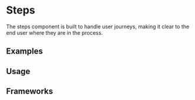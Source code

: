 <script setup>
import Vue from './vue.md';
import React from './react.md';
import Android from './android.md';
import iOS from './ios.md';
</script>

# Steps

The steps component is built to handle user journeys, making it clear to the end user where they are in the process.

<components-status react='released' vue='released' android='released' ios='released'/>

## Examples

<steps-example />

## Usage

<component-design-guidelines name="Warp - Components / Step Indicator" link="https://www.figma.com/file/nkiRpuVu6XRfvY96BA80H8/Components-overview?type=design&node-id=377-23906&mode=design" />

<component-questions />

## Frameworks

<tabs-content>
  <template #react>
   <react />
  </template>
  <template #vue>
    <vue />
  </template>
  <template #android>
    <android />
  </template>
    <template #iOS>
    <iOS />
  </template>
</tabs-content>
